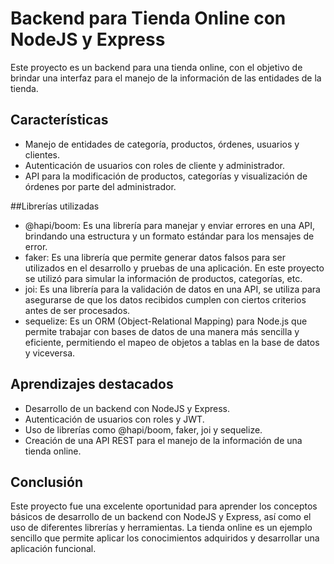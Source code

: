 # Backend para Tienda Online con NodeJS y Express
Este proyecto es un backend para una tienda online, con el objetivo de brindar una interfaz para el manejo de la información de las entidades de la tienda.

## Características
* Manejo de entidades de categoría, productos, órdenes, usuarios y clientes.
* Autenticación de usuarios con roles de cliente y administrador.
* API para la modificación de productos, categorías y visualización de órdenes por parte del administrador.

##Librerías utilizadas
* @hapi/boom: Es una librería para manejar y enviar errores en una API, brindando una estructura y un formato estándar para los mensajes de error.
* faker: Es una librería que permite generar datos falsos para ser utilizados en el desarrollo y pruebas de una aplicación. En este proyecto se utilizó para simular la información de productos, categorías, etc.
* joi: Es una librería para la validación de datos en una API, se utiliza para asegurarse de que los datos recibidos cumplen con ciertos criterios antes de ser procesados.
* sequelize: Es un ORM (Object-Relational Mapping) para Node.js que permite trabajar con bases de datos de una manera más sencilla y eficiente, permitiendo el mapeo de objetos a tablas en la base de datos y viceversa.

## Aprendizajes destacados
* Desarrollo de un backend con NodeJS y Express.
* Autenticación de usuarios con roles y JWT.
* Uso de librerías como @hapi/boom, faker, joi y sequelize.
* Creación de una API REST para el manejo de la información de una tienda online.
## Conclusión
Este proyecto fue una excelente oportunidad para aprender los conceptos básicos de desarrollo de un backend con NodeJS y Express, así como el uso de diferentes librerías y herramientas. La tienda online es un ejemplo sencillo que permite aplicar los conocimientos adquiridos y desarrollar una aplicación funcional.
